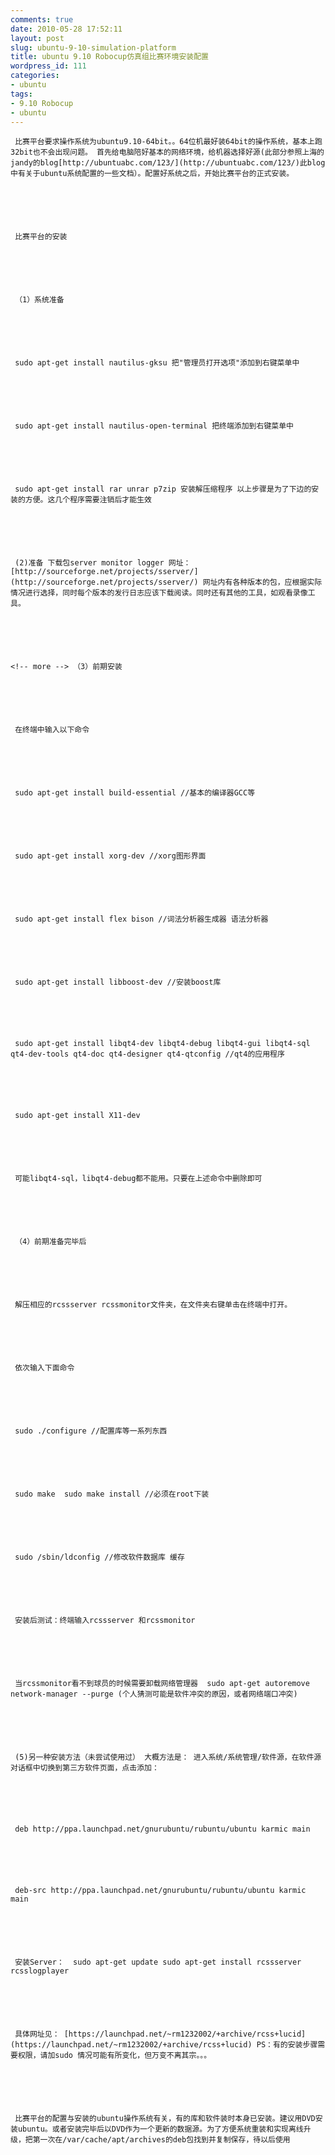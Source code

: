 ```yaml
---
comments: true
date: 2010-05-28 17:52:11
layout: post
slug: ubuntu-9-10-simulation-platform
title: ubuntu 9.10 Robocup仿真组比赛环境安装配置
wordpress_id: 111
categories:
- ubuntu
tags:
- 9.10 Robocup
- ubuntu
---
```



	 比赛平台要求操作系统为ubuntu9.10-64bit。。64位机最好装64bit的操作系统，基本上跑32bit也不会出现问题。 首先给电脑陪好基本的网络环境，给机器选择好源(此部分参照上海的jandy的blog[http://ubuntuabc.com/123/](http://ubuntuabc.com/123/)此blog中有关于ubuntu系统配置的一些文档）。配置好系统之后，开始比赛平台的正式安装。 






	 比赛平台的安装 






	 （1）系统准备 






	 sudo apt-get install nautilus-gksu 把"管理员打开选项"添加到右键菜单中 






	 sudo apt-get install nautilus-open-terminal 把终端添加到右键菜单中 






	 sudo apt-get install rar unrar p7zip 安装解压缩程序 以上步骤是为了下边的安装的方便。这几个程序需要注销后才能生效 






	 (2)准备 下载包server monitor logger 网址：[http://sourceforge.net/projects/sserver/](http://sourceforge.net/projects/sserver/) 网址内有各种版本的包，应根据实际情况进行选择，同时每个版本的发行日志应该下载阅读。同时还有其他的工具，如观看录像工具。






	<!-- more --> （3）前期安装 






	 在终端中输入以下命令






	 sudo apt-get install build-essential //基本的编译器GCC等 






	 sudo apt-get install xorg-dev //xorg图形界面






	 sudo apt-get install flex bison //词法分析器生成器 语法分析器 






	 sudo apt-get install libboost-dev //安装boost库 






	 sudo apt-get install libqt4-dev libqt4-debug libqt4-gui libqt4-sql qt4-dev-tools qt4-doc qt4-designer qt4-qtconfig //qt4的应用程序 






	 sudo apt-get install X11-dev 






	 可能libqt4-sql，libqt4-debug都不能用。只要在上述命令中删除即可 






	 （4）前期准备完毕后






	 解压相应的rcssserver rcssmonitor文件夹，在文件夹右键单击在终端中打开。






	 依次输入下面命令 






	 sudo ./configure //配置库等一系列东西 






	 sudo make  sudo make install //必须在root下装 






	 sudo /sbin/ldconfig //修改软件数据库 缓存 






	 安装后测试：终端输入rcssserver 和rcssmonitor 






	 当rcssmonitor看不到球员的时候需要卸载网络管理器  sudo apt-get autoremove network-manager --purge (个人猜测可能是软件冲突的原因，或者网络端口冲突) 






	 (5)另一种安装方法（未尝试使用过） 大概方法是： 进入系统/系统管理/软件源，在软件源对话框中切换到第三方软件页面，点击添加：






	 deb http://ppa.launchpad.net/gnurubuntu/rubuntu/ubuntu karmic main 






	 deb-src http://ppa.launchpad.net/gnurubuntu/rubuntu/ubuntu karmic main






	 安装Server：  sudo apt-get update sudo apt-get install rcssserver rcsslogplayer 






	 具体网址见： [https://launchpad.net/~rm1232002/+archive/rcss+lucid](https://launchpad.net/~rm1232002/+archive/rcss+lucid) PS：有的安装步骤需要权限，请加sudo 情况可能有所变化，但万变不离其宗。。。






	 比赛平台的配置与安装的ubuntu操作系统有关，有的库和软件装时本身已安装。建议用DVD安装ubuntu。或者安装完毕后以DVD作为一个更新的数据源。为了方便系统重装和实现离线升级，把第一次在/var/cache/apt/archives的deb包找到并复制保存，待以后使用




